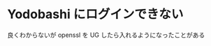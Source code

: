 # Yodobashi にログインできない

良くわからないが openssl を UG したら入れるようになったことがある


<!-- vim: set tw=90 filetype=markdown : -->

